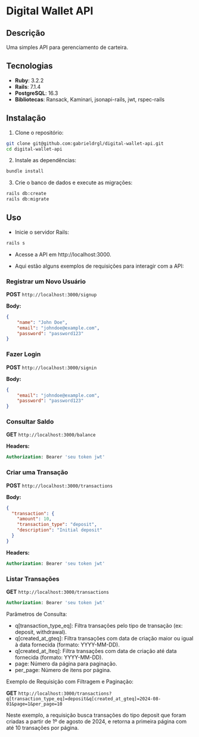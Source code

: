 # Digital Wallet API

## Descrição

Uma simples API para gerenciamento de carteira.

## Tecnologias

- **Ruby**: 3.2.2
- **Rails**: 7.1.4
- **PostgreSQL**: 16.3
- **Bibliotecas**: Ransack, Kaminari, jsonapi-rails, jwt, rspec-rails

## Instalação

1. Clone o repositório:

```bash
git clone git@github.com:gabrieldrgl/digital-wallet-api.git
cd digital-wallet-api
```

2. Instale as dependências:

```bash
bundle install
```

3. Crie o banco de dados e execute as migrações:
```bash
rails db:create
rails db:migrate
```

## Uso

- Inicie o servidor Rails:

```bash
rails s
```

- Acesse a API em http://localhost:3000.

- Aqui estão alguns exemplos de requisições para interagir com a API:

### Registrar um Novo Usuário

**POST** `http://localhost:3000/signup`

**Body:**

```json
{
    "name": "John Doe",
    "email": "johndoe@example.com",
    "password": "password123"
}
```

### Fazer Login

**POST** `http://localhost:3000/signin`

**Body:**

```json
{
    "email": "johndoe@example.com",
    "password": "password123"
}
```

### Consultar Saldo

**GET** `http://localhost:3000/balance`

**Headers:**

```sql
Authorization: Bearer 'seu token jwt'
```

### Criar uma Transação

**POST** `http://localhost:3000/transactions`

**Body:**

```json
{
  "transaction": {
    "amount": 10,
    "transaction_type": "deposit",
    "description": "Initial deposit"
  }
}
```

**Headers:**

```sql
Authorization: Bearer 'seu token jwt'
```

### Listar Transações

**GET** `http://localhost:3000/transactions`

```sql
Authorization: Bearer 'seu token jwt'
```

Parâmetros de Consulta:

- q[transaction_type_eq]: Filtra transações pelo tipo de transação (ex: deposit, withdrawal).
- q[created_at_gteq]: Filtra transações com data de criação maior ou igual à data fornecida (formato: YYYY-MM-DD).
- q[created_at_lteq]: Filtra transações com data de criação até data fornecida (formato: YYYY-MM-DD).
- page: Número da página para paginação.
- per_page: Número de itens por página.

Exemplo de Requisição com Filtragem e Paginação:

**GET** `http://localhost:3000/transactions?q[transaction_type_eq]=deposit&q[created_at_gteq]=2024-08-01&page=1&per_page=10`

Neste exemplo, a requisição busca transações do tipo deposit que foram criadas a partir de 1º de agosto de 2024, e retorna a primeira página com até 10 transações por página.
